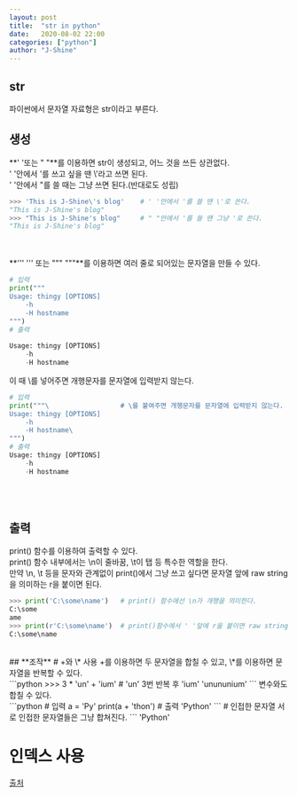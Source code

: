 ```yaml
---
layout: post
title:  "str in python"
date:   2020-08-02 22:00
categories: ["python"]
author: "J-Shine"
---
```


## **str**
파이썬에서 문자열 자료형은 str이라고 부른다.<br>

## **생성**
**' '또는 " "**를 이용하면 str이 생성되고, 어느 것을 쓰든 상관없다.<br>
' '안에서 '를 쓰고 싶을 땐 \\'라고 쓰면 된다.<br>
' '안에서 "를 쓸 때는 그냥 쓰면 된다.(반대로도 성립)<br>
```python
>>> 'This is J-Shine\'s blog'    # ' '안에서 '를 쓸 땐 \'로 쓴다.
"This is J-Shine's blog"
>>> "This is J-Shine's blog"     # " "안에서 '를 쓸 땐 그냥 '로 쓴다.
"This is J-Shine's blog"
```
<br><br>
**''' ''' 또는 """ """**를 이용하면 여러 줄로 되어있는 문자열을 만들 수 있다.<br>
```python
# 입력
print("""
Usage: thingy [OPTIONS]
    -h
    -H hostname
""")
# 출력
                        
Usage: thingy [OPTIONS]
    -h
    -H hostname

```
이 때 \를 넣어주면 개행문자를 문자열에 입력받지 않는다.<br>
```python
# 입력
print("""\                  # \를 붙여주면 개행문자를 문자열에 입력받지 않는다.
Usage: thingy [OPTIONS]
    -h
    -H hostname\
""")
# 출력        
Usage: thingy [OPTIONS]
    -h
    -H hostname
```
<br><br>
## **출력**
print() 함수를 이용하여 출력할 수 있다.<br>
print() 함수 내부에서는 \n이 줄바꿈, \t이 탭 등 특수한 역할을 한다.<br>
만약 \n, \t 등을 문자와 관계없이 print()에서 그냥 쓰고 싶다면 문자열 앞에 raw string을 의미하는 r을 붙이면 된다.<br>
```python
>>> print('C:\some\name')   # print() 함수에선 \n가 개행을 의미한다.
C:\some
ame
>>> print(r'C:\some\name')  # print()함수에서 ' '앞에 r을 붙이면 raw string을 의미해서 \n이 그대로 나온다.
C:\some\name
```
<br>
## **조작**
# +와 \* 사용
+를 이용하면 두 문자열을 합칠 수 있고, \*를 이용하면 문자열을 반복할 수 있다.<br>
```python
>>> 3 * 'un' + 'ium'   # 'un' 3번 반복 후 'ium'
'unununium'
```
변수와도 합칠 수 있다.<br>
```python
# 입력
a = 'Py'
print(a + 'thon')
# 출력
'Python'
```
# 인접한 문자열
서로 인접한 문자열들은 그냥 합쳐진다.
```
'Python'

# 인덱스 사용

[출처](https://docs.python.org/3/tutorial/)
